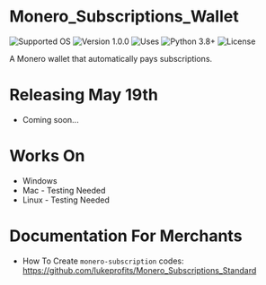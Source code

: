 # Monero_Subscriptions_Wallet
![Supported OS](https://img.shields.io/badge/Supported%20OS-Windows%20/%20Mac%20/%20Linux-orange.svg)
![Version 1.0.0](https://img.shields.io/badge/Version-1.0.0-orange.svg)
![Uses](https://img.shields.io/badge/Uses-Monero%20RPC-orange.svg)
![Python 3.8+](https://img.shields.io/badge/Python-3.8+-orange.svg)
![License](https://img.shields.io/badge/License-MIT-orange.svg)


A Monero wallet that automatically pays subscriptions.

# Releasing May 19th
- Coming soon... 

# Works On
- Windows
- Mac - Testing Needed
- Linux - Testing Needed

# Documentation For Merchants
- How To Create `monero-subscription` codes: https://github.com/lukeprofits/Monero_Subscriptions_Standard
